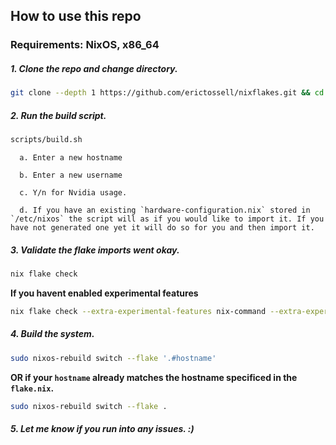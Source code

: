 ## How to use this repo
### Requirements: NixOS, x86_64

   ##### 1. Clone the repo and change directory.

   ```bash
   git clone --depth 1 https://github.com/erictossell/nixflakes.git && cd nixflakes
   ```

   ##### 2. Run the build script. 

   ```bash
   scripts/build.sh
   ```
      
      a. Enter a new hostname
   
      b. Enter a new username
      
      c. Y/n for Nvidia usage.
         
      d. If you have an existing `hardware-configuration.nix` stored in `/etc/nixos` the script will as if you would like to import it. If you have not generated one yet it will do so for you and then import it.
 
   ##### 3. Validate the flake imports went okay.

   ```bash
   nix flake check
   ```

   **If you havent enabled experimental features**

   ```bash
   nix flake check --extra-experimental-features nix-command --extra-experimental-features flakes
   ```
   
   ##### 4. Build the system. 

   ```bash
   sudo nixos-rebuild switch --flake '.#hostname'
   ```
   **OR if your `hostname` already matches the hostname specificed in the `flake.nix`.**
   ```bash
   sudo nixos-rebuild switch --flake .
   ```

   ##### 5. Let me know if you run into any issues. :)
  


